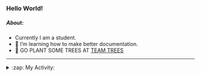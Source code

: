 ### Hello World!

##### About:
- Currently I am a student.
- 🌱 I’m learning how to make better documentation.
- 🌱 GO PLANT SOME TREES AT [TEAM TREES](https://teamtrees.org/)

---
<details>
  <summary>:zap: My Activity:</summary>
  
<!--START_SECTION:waka-->
![Code Time](http://img.shields.io/badge/Code%20Time-1%2C209%20hrs%2026%20mins-blue)

**I'm a Night 🦉** 

```text
🌞 Morning                1916 commits        ███░░░░░░░░░░░░░░░░░░░░░░   10.12 % 
🌆 Daytime                6405 commits        ████████░░░░░░░░░░░░░░░░░   33.83 % 
🌃 Evening                5429 commits        ███████░░░░░░░░░░░░░░░░░░   28.67 % 
🌙 Night                  5184 commits        ███████░░░░░░░░░░░░░░░░░░   27.38 % 
```
📅 **I'm Most Productive on Wednesday** 

```text
Monday                   2652 commits        ████░░░░░░░░░░░░░░░░░░░░░   14.01 % 
Tuesday                  2598 commits        ███░░░░░░░░░░░░░░░░░░░░░░   13.72 % 
Wednesday                4433 commits        ██████░░░░░░░░░░░░░░░░░░░   23.41 % 
Thursday                 2463 commits        ███░░░░░░░░░░░░░░░░░░░░░░   13.01 % 
Friday                   1988 commits        ███░░░░░░░░░░░░░░░░░░░░░░   10.50 % 
Saturday                 1640 commits        ██░░░░░░░░░░░░░░░░░░░░░░░   08.66 % 
Sunday                   3160 commits        ████░░░░░░░░░░░░░░░░░░░░░   16.69 % 
```


📊 **This Week I Spent My Time On** 

```text
🔥 Editors: 
VS Code                  3 hrs 13 mins       █████████████████████████   100.00 % 

🐱‍💻 Projects: 
weLoveHacktoberfest      1 hr 23 mins        ███████████░░░░░░░░░░░░░░   43.36 % 
py-series                47 mins             ██████░░░░░░░░░░░░░░░░░░░   24.73 % 
giveth-dapps-v2          40 mins             █████░░░░░░░░░░░░░░░░░░░░   20.80 % 
givbacks-admin           12 mins             ██░░░░░░░░░░░░░░░░░░░░░░░   06.60 % 
file-utils               8 mins              █░░░░░░░░░░░░░░░░░░░░░░░░   04.18 % 
```


 Last Updated on 27/09/2023 16:11:26 UTC
<!--END_SECTION:waka-->
</details>
